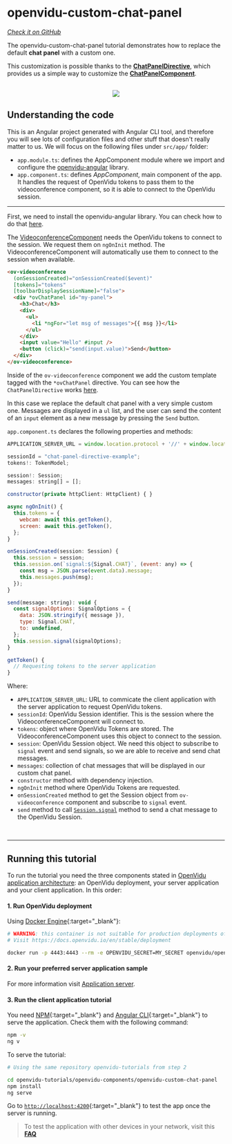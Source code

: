 # openvidu-custom-chat-panel

<a href="https://github.com/OpenVidu/openvidu-tutorials/tree/master/openvidu-components/openvidu-custom-chat-panel" target="_blank"><i class="icon ion-social-github"> Check it on GitHub</i></a>

The openvidu-custom-chat-panel tutorial demonstrates how to replace the default **chat panel** with a custom one.

This customization is possible thanks to the [**ChatPanelDirective**](api/openvidu-angular/directives/ChatPanelDirective.html), which provides us a simple way to customize the [**ChatPanelComponent**](api/openvidu-angular/components/ChatPanelComponent.html).

<p align="center" style="margin-top: 30px">
  <img class="img-responsive" style="max-width: 80%" src="img/components/chat-panel.png">
</p>

## Understanding the code

This is an Angular project generated with Angular CLI tool, and therefore you will see lots of configuration files and other stuff that doesn't really matter to us. We will focus on the following files under `src/app/` folder:

- `app.module.ts`: defines the AppComponent module where we import and configure the [openvidu-angular](api/openvidu-angular/) library.
- `app.component.ts`: defines *AppComponent*, main component of the app. It handles the request of OpenVidu tokens to pass them to the videoconference component, so it is able to connect to the OpenVidu session.

---

First, we need to install the openvidu-angular library. You can check how to do that [here](api/openvidu-angular/).

The [VideoconferenceComponent](api/openvidu-angular/components/VideoconferenceComponent.html) needs the OpenVidu tokens to connect to the session. We request them on `ngOnInit` method. The VideoconferenceComponent will automatically use them to connect to the session when available.

```html
<ov-videoconference
  (onSessionCreated)="onSessionCreated($event)"
  [tokens]="tokens"
  [toolbarDisplaySessionName]="false">
  <div *ovChatPanel id="my-panel">
    <h3>Chat</h3>
    <div>
      <ul>
        <li *ngFor="let msg of messages">{{ msg }}</li>
      </ul>
    </div>
    <input value="Hello" #input />
    <button (click)="send(input.value)">Send</button>
  </div>
</ov-videoconference>
```

Inside of the `ov-videoconference` component we add the custom template tagged with the `*ovChatPanel` directive. You can see how the `ChatPanelDirective` works [here](api/openvidu-angular/directives/ChatPanelDirective.html).

In this case we replace the default chat panel with a very simple custom one. Messages are displayed in a `ul` list, and the user can send the content of an `input` element as a new message by pressing the `Send` button.

`app.component.ts` declares the following properties and methods:

```javascript
APPLICATION_SERVER_URL = window.location.protocol + '//' + window.location.hostname + ':5000/';

sessionId = "chat-panel-directive-example";
tokens!: TokenModel;

session!: Session;
messages: string[] = [];

constructor(private httpClient: HttpClient) { }

async ngOnInit() {
  this.tokens = {
    webcam: await this.getToken(),
    screen: await this.getToken(),
  };
}

onSessionCreated(session: Session) {
  this.session = session;
  this.session.on(`signal:${Signal.CHAT}`, (event: any) => {
    const msg = JSON.parse(event.data).message;
    this.messages.push(msg);
  });
}

send(message: string): void {
  const signalOptions: SignalOptions = {
    data: JSON.stringify({ message }),
    type: Signal.CHAT,
    to: undefined,
  };
  this.session.signal(signalOptions);
}

getToken() {
  // Requesting tokens to the server application
}
```

Where:

- `APPLICATION_SERVER_URL`: URL to commicate the client application with the server application to request OpenVidu tokens.
- `sessionId`: OpenVidu Session identifier. This is the session where the VideoconferenceComponent will connect to.
- `tokens`: object where OpenVidu Tokens are stored. The VideoconferenceComponent uses this object to connect to the session.
- `session`: OpenVidu Session object. We need this object to subscribe to `signal` event and send signals, so we are able to receive and send chat messages.
- `messages`: collection of chat messages that will be displayed in our custom chat panel.
- `constructor` method with dependency injection.
- `ngOnInit` method where OpenVidu Tokens are requested.
- `onSessionCreated` method to get the Session object from `ov-videoconference` component and subscribe to `signal` event.
- `send` method to call [`Session.signal`](api/openvidu-browser/classes/Session.html#signal) method to send a chat message to the OpenVidu Session.

<br>

---

## Running this tutorial

To run the tutorial you need the three components stated in [OpenVidu application architecture](developing-your-video-app/#openvidu-application-architecture): an OpenVidu deployment, your server application and your client application. In this order:

#### 1. Run OpenVidu deployment

Using [Docker Engine](https://docs.docker.com/engine/){:target="_blank"}:

```bash
# WARNING: this container is not suitable for production deployments of OpenVidu
# Visit https://docs.openvidu.io/en/stable/deployment

docker run -p 4443:4443 --rm -e OPENVIDU_SECRET=MY_SECRET openvidu/openvidu-dev:2.23.0
```

#### 2. Run your preferred server application sample

For more information visit [Application server](application-server/).

<div id="application-server-wrapper"></div>
<script src="js/load-common-template.js" data-pathToFile="server-application-samples.html" data-elementId="application-server-wrapper" data-runAnchorScript="false" data-useCurrentVersion="true"></script>

#### 3. Run the client application tutorial

You need [NPM](https://docs.npmjs.com/downloading-and-installing-node-js-and-npm){:target="_blank"} and [Angular CLI](https://angular.io/cli){:target="_blank"} to serve the application. Check them with the following command:

```bash
npm -v
ng v
```

To serve the tutorial:

```bash
# Using the same repository openvidu-tutorials from step 2

cd openvidu-tutorials/openvidu-components/openvidu-custom-chat-panel
npm install
ng serve
```

Go to [`http://localhost:4200`](http://localhost:4200){:target="_blank"} to test the app once the server is running.

> To test the application with other devices in your network, visit this **[FAQ](troubleshooting/#3-test-applications-in-my-network-with-multiple-devices)**
